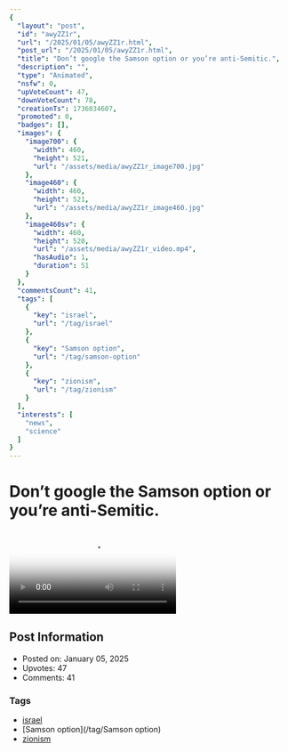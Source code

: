 ```yaml
---
{
  "layout": "post",
  "id": "awyZZ1r",
  "url": "/2025/01/05/awyZZ1r.html",
  "post_url": "/2025/01/05/awyZZ1r.html",
  "title": "Don’t google the Samson option or you’re anti-Semitic.",
  "description": "",
  "type": "Animated",
  "nsfw": 0,
  "upVoteCount": 47,
  "downVoteCount": 78,
  "creationTs": 1736034607,
  "promoted": 0,
  "badges": [],
  "images": {
    "image700": {
      "width": 460,
      "height": 521,
      "url": "/assets/media/awyZZ1r_image700.jpg"
    },
    "image460": {
      "width": 460,
      "height": 521,
      "url": "/assets/media/awyZZ1r_image460.jpg"
    },
    "image460sv": {
      "width": 460,
      "height": 520,
      "url": "/assets/media/awyZZ1r_video.mp4",
      "hasAudio": 1,
      "duration": 51
    }
  },
  "commentsCount": 41,
  "tags": [
    {
      "key": "israel",
      "url": "/tag/israel"
    },
    {
      "key": "Samson option",
      "url": "/tag/samson-option"
    },
    {
      "key": "zionism",
      "url": "/tag/zionism"
    }
  ],
  "interests": [
    "news",
    "science"
  ]
}
---
```


# Don’t google the Samson option or you’re anti-Semitic.

<video controls playsinline loop poster="/assets/media/awyZZ1r_image460.jpg">
  <source src="/assets/media/awyZZ1r_video.mp4" type="video/mp4">
  Your browser does not support the video tag.
</video>

## Post Information

- Posted on: January 05, 2025
- Upvotes: 47
- Comments: 41

### Tags

- [israel](/tag/israel)
- [Samson option](/tag/Samson option)
- [zionism](/tag/zionism)
